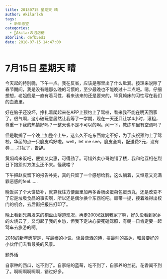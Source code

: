 ```yaml
---
title: 20180715 星期天 晴
author: Akilarlxh
tags:
  - 新年愿望
categories:
  - 🍬Akilarの泡泡糖
abbrlink: defb5ed1
date: 2018-07-15 14:47:00
---
```

# 7月15日 星期天 晴

今天起的特别晚，下午一点。我在反省，应该是哪里出了什么纰漏。按理来说除了春节期间，我是没有睡那么晚的习惯的，至少最晚也不能晚过十二点吧。嗯，仔细想想，老姐倒是一直有着习性，看来该来的还是要来的，毕竟赖床的习性写在我们的血液里。

好在脑子还没坏，挣扎着爬起来在APP上预约上了驾校，看来我不能在明天回家了。很气啊，这小破玩意居然让我等了一学期，现在一天还只让学4小时，滚粗，尊重一下我的热情好吗？一整天也不是不可以的啊。问一下，教练车里有空调吗？

但是耽搁了一个晚上加整个上午，这么久不吃东西肯定不好，为了庆祝预约上了驾校，华丽的点一只脆皮鸡好啦。well，let me see，脆皮全鸡，配送费2元，没有券……打扰了，告辞。

黄焖鸡米饭吧，便宜又实惠，可得劲了。可惜外卖小哥跑错了楼，我和他互相在烈日下抱怨对方怎么还不来。怪我喽？

下午把赵皮留下的报告补完，真的只留了一个感想给我，这么躺着，又惬意又充满罪恶感的feel……

晚饭买了个大饼垫补，就算我往方便面里加再多香肠卤蛋荷包蛋贡丸，还是改变不了它是垃圾食品的事实啊，所以还是偶尔换个东西吃吧。顺带一提，接着难得出校门的机会，去后街把报告打印了。

晚上看到兄弟发来的桐盘山隧道现况，再走200米就到我家了啊，好久没看到家乡的火烧云了，又勾起了我的乡愁，但我下定决心要死磕驾照，有朝一日肯定要一起驾车去旅游的啊。

2018的新年愿望是，写最棒的小说，读最潇洒的诗，拼最帅的高达，和最要好的小伙伴们去看最美的风景。

题外话

自家种的西瓜，吃不到了。自家结的蓝莓，吃不到了，自家养的兰花，花香闻不到了。啊啊啊啊啊啊，错过好多。



